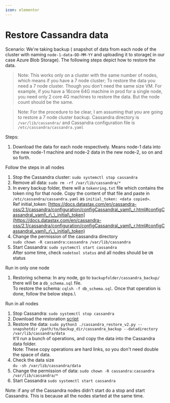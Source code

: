 ```yaml
---
icon: elementor
---
```


# Restore Cassandra data

Scenario: We're taking backup ( snapshot of data from each node of the cluster with naming `node-1-data-DD-MM-YY` and uploading it to storage( in our case Azure Blob Storage). The following steps depict how to restore the data.

> Note: This works only on a cluster with the same number of nodes, which means if you have a 7 node cluster; To restore the data you need a 7 node cluster. Though you don't need the same size VM. For example, if you have a 16core 64G machine in prod for a single node, you need only 2 core 4G machines to restore the data. But the node count should be the same.

> Note: For the procedure to be clear, I am assuming that you are going to restore a 7 node cluster backup. Cassandra directory is `/var/lib/cassandra/` and Cassandra configuration file is `/etc/cassandra/cassandra.yaml`

Steps:

1. Download the data for each node respectively. Means node-1 data into the new node-1 machine and node-2 data in the new node-2, so on and so forth.

Follow the steps in all nodes

1. Stop the Cassandra cluster: `sudo systemctl stop cassandra`
2. Remove all data: `sudo rm -rf /var/lib/cassandra/*`
3. In every backup folder, there will a `tokenring.txt` file which contains the token ring for that node. Copy the content of that file and paste in `/etc/cassandra/cassandra.yaml` as `initial_token: <data copied>`.\
   Ref initial\_token: [https://docs.datastax.com/en/cassandra-oss/2.1/cassandra/configuration/configCassandra\_yaml\_r.html#configCassandra\_yaml\_r\_\_initial\_token](https://docs.datastax.com/en/cassandra-oss/2.1/cassandra/configuration/configCassandra\_yaml\_r.html#configCassandra\_yaml\_r\_\_initial\_token)
4. Change the permission of the cassandra directory\
   `sudo chown -R cassandra:cassandra /var/lib/cassandra`
5. Start Cassandra: `sudo systemctl start cassandra`\
   After some time, check `nodetool status` and all nodes should be `UN` status

Run in only one node

1. Restoring schema: In any node, go to `backupfolder/cassandra_backup/` there will be a `db_schema.sql` file.\
   To restore the schema: `cqlsh -f db_schema.sql`. Once that operation is done, follow the below steps.\


Run in all nodes

1. Stop Cassandra: `sudo systemctl stop cassandra`
2. Download the restoration [script](https://raw.githubusercontent.com/project-sunbird/sunbird-devops/release-3.9.0/deploy/cassandra\_restore\_v2.py)
3. Restore the data: `sudo python3 ./cassandra_restore_v2.py --snapshotdir /path/to/backup_dir/cassandra_backup --datadirectory /var/lib/cassandra/data`\
   It'll run a bunch of operations, and copy the data into the Cassandra data folder.\
   Note: These copy operations are hard links, so you don't need double the space of data.
4. Check the data size\
   `du -sh /var/lib/cassandra/data`
5. Change the permission of data: `sudo chown -R cassandra:cassandra /var/lib/cassandra/*`
6. Start Cassandra `sudo systemctl start cassandra`

Note: if any of the Cassandra nodes didn't start do a stop and start Cassandra. This is because all the nodes started at the same time.

